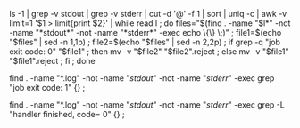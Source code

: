 ls -1 | grep -v stdout | grep -v stderr | cut -d '@' -f 1 | sort | uniq -c | awk -v limit=1 '$1 > limit{print $2}' | while read l ; do files="$(find . -name "$l*" -not -name "*stdout*" -not -name "*stderr*" -exec echo \{\} \;)" ; file1=$(echo "$files" | sed -n 1,1p) ; file2=$(echo "$files" | sed -n 2,2p) ; if grep -q "job exit code: 0" "$file1" ; then mv -v "$file2" "$file2".reject ; else mv -v "$file1" "$file1".reject ; fi ; done


find . -name "*.log" -not -name "*stdout*" -not -name "*stderr*" -exec  grep "job exit code: 1" {} \;


find . -name "*.log" -not -name "*stdout*" -not -name "*stderr*" -exec  grep -L  "handler finished, code= 0" {} \;